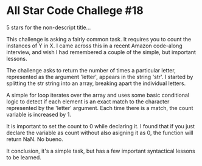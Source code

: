 # All Star Code Challege #18

5 stars for the non-descript title...

This challenge is asking a fairly common task. It requires you to count the instances of Y in X. I came across this in a recent Amazon code-along interview, and wish I had remembered a couple of the simple, but important lessons.

The challenge asks to return the number of times a particular letter, represented as the argument 'letter', appears in the string 'str'. I started by splitting the str string into an array, breaking apart the individual letters.

A simple for loop iterates over the array and uses some basic conditional logic to detect if each element is an exact match to the character represented by the 'letter' argument. Each time there is a match, the count variable is increased by 1.

It is important to set the count to 0 while declaring it. I found that if you just declare the variable as count without also asigning it as 0, the function will return NaN. No bueno.

It conclusion, it's a simple task, but has a few important syntactical lessons to be learned.
